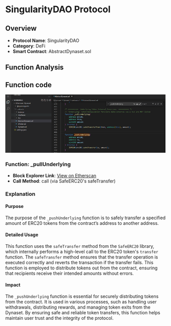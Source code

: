 # SingularityDAO Protocol

## Overview

- **Protocol Name**: SingularityDAO
- **Category**: DeFi
- **Smart Contract**: AbstractDynaset.sol

## Function Analysis
## Function code
![Code Snapshot](purity_codesnapshot.png)

### Function: _pullUnderlying

- **Block Explorer Link**: [View on Etherscan](https://etherscan.io/address/0xDa49AF8773Cb162ca56f8431442c750896F8C87A#code#F1#L1)
- **Call Method**: call (via SafeERC20's safeTransfer)

### Explanation

#### Purpose

The purpose of the `_pushUnderlying` function is to safely transfer a specified amount of ERC20 tokens from the contract’s address to another address.

#### Detailed Usage

This function uses the `safeTransfer` method from the `SafeERC20` library, which internally performs a high-level call to the ERC20 token's `transfer` function. The `safeTransfer` method ensures that the transfer operation is executed correctly and reverts the transaction if the transfer fails. This function is employed to distribute tokens out from the contract, ensuring that recipients receive their intended amounts without errors.

#### Impact

The `_pushUnderlying` function is essential for securely distributing tokens from the contract. It is used in various processes, such as handling user withdrawals, distributing rewards, and managing token exits from the Dynaset. By ensuring safe and reliable token transfers, this function helps maintain user trust and the integrity of the protocol.
